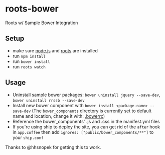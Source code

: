 # roots-bower
Roots w/ Sample Bower Integration

## Setup
- make sure [node.js](http://nodejs.org) and [roots](http://roots.cx) are installed
- run `npm install`
- run `bower install`
- run `roots watch`

## Usage
- Uninstall sample bower packages: `bower uninstall jquery --save-dev`, `bower uninstall rrssb --save-dev`
- Install new bower component with `bower install <package-name> --save-dev` (The `bower_components` directory is currently set to default name and location, change it with: [.bowerrc](http://bower.io/docs/config/))
- Reference the bower_components' .js and .css in the manifest.yml files
- If you're using ship to deploy the site, you can get rid of the `after` hook in `app.coffee` then add `ignores: ["public/bower_components/**"]` to your `ship.conf`

Thanks to @hhsnopek for getting this to work.
